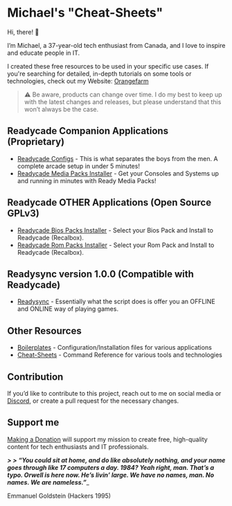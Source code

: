 # Michael's "Cheat-Sheets"

Hi, there! 👋

I’m Michael, a 37-year-old tech enthusiast from Canada, and I love to inspire and educate people in IT.

I created these free resources to be used in your specific use cases. If you're searching for detailed, in-depth tutorials on some tools or technologies, check out my Website: [Orangefarm](https://home.orangefarm.ca)

> ⚠️ Be aware, products can change over time. I do my best to keep up with the latest changes and releases, but please understand that this won’t always be the case.

## Readycade Companion Applications (Proprietary)
- [Readycade Configs](https://github.com/dockercompose-man/readycade_configs) - This is what separates the boys from the men. A complete arcade setup in under 5 minutes!
- [Readycade Media Packs Installer](https://github.com/dockercompose-man/readycade_media) - Get your Consoles and Systems up and running in minutes with Ready Media Packs!

## Readycade OTHER Applications (Open Source GPLv3)

- [Readycade Bios Packs Installer](https://github.com/dockercompose-man/readybios) - Select your Bios Pack and Install to Readycade (Recalbox).
- [Readycade Rom Packs Installer](https://github.com/dockercompose-man/readyroms) - Select your Rom Pack and Install to Readycade (Recalbox).
 
## Readysync version 1.0.0 (Compatible with Readycade)
- [Readysync](https://github.com/dockercompose-man/readysync) - Essentially what the script does is offer you an OFFLINE and ONLINE way of playing games.

## Other Resources
- [Boilerplates](https://github.com/dockercompose-man/boilerplates) - Configuration/Installation files for various applications
- [Cheat-Sheets](https://github.com/dockercompose-man/essentialeducation) - Command Reference for various tools and technologies

## Contribution

If you’d like to contribute to this project, reach out to me on social media or [Discord](https://discord.gg/H3BJVSqMG8), or create a pull request for the necessary changes.


## Support me

[Making a Donation](https://home.orangefarm.ca/donate/) will support my mission to create free, high-quality content for tech enthusiasts and IT professionals.

_**> > “You could sit at home, and do like absolutely nothing, and your name goes through like 17 computers a day. 1984? Yeah right, man. That’s a typo. Orwell is here now. He’s livin’ large. We have no names, man. No names. We are nameless.”**__
> > 
Emmanuel Goldstein (Hackers 1995)
